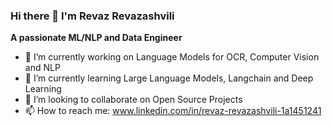 ### Hi there 👋 I'm Revaz Revazashvili


  **A passionate ML/NLP and Data Engineer**

- 🔭 I’m currently working on Language Models for OCR, Computer Vision and NLP
- 🌱 I’m currently learning Large Language Models, Langchain and Deep Learning
- 👯 I’m looking to collaborate on Open Source Projects
- 📫 How to reach me: www.linkedin.com/in/revaz-revazashvili-1a1451241
<!---->
